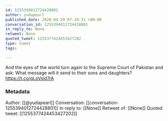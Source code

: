 ```yaml
---
id: 1255394012724428801
author: yudapearl
published_date: 2020-04-29 07:10:31 +00:00
conversation_id: 1255394012724428801
in_reply_to: None
retweet: None
quoted_tweet: 1255377424453427202
type: tweet
tags:

---
```


And the eyes of the world turn again to the Supreme Court of Pakistan and ask: What message will it send to their sons and daughters? https://t.co/gLoVsld7rA

### Metadata

Author: [[@yudapearl]]
Conversation: [[conversation-1255394012724428801]]
In reply to: [[None]]
Retweet of: [[None]]
Quoted tweet: [[1255377424453427202]]
